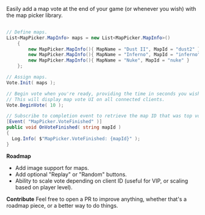 Easily add a map vote at the end of your game (or whenever you wish) with the map picker library. 

```c#
    
// Define maps.
List<MapPicker.MapInfo> maps = new List<MapPicker.MapInfo>()
    {
        new MapPicker.MapInfo(){ MapName = "Dust II", MapId = "dust2" },
        new MapPicker.MapInfo(){ MapName = "Inferno", MapId = "inferno" },
        new MapPicker.MapInfo(){ MapName = "Nuke", MapId = "nuke" }
    };

// Assign maps.
Vote.Init( maps );

// Begin vote when you're ready, providing the time in seconds you wish the vote to run for.
// This will display map vote UI on all connected clients. 
Vote.BeginVote( 10 );

// Subscribe to completion event to retrieve the map ID that was top voted. 
[Event( "MapPicker.VoteFinished" )]
public void OnVoteFinished( string mapId )
{
  Log.Info( $"MapPicker.VoteFinished: {mapId}" );
}
```

**Roadmap**
- Add image support for maps.
- Add optional "Replay" or "Random" buttons.
- Ability to scale vote depending on client ID (useful for VIP, or scaling based on player level).

**Contribute**
Feel free to open a PR to improve anything, whether that's a roadmap piece, or a better way to do things.
